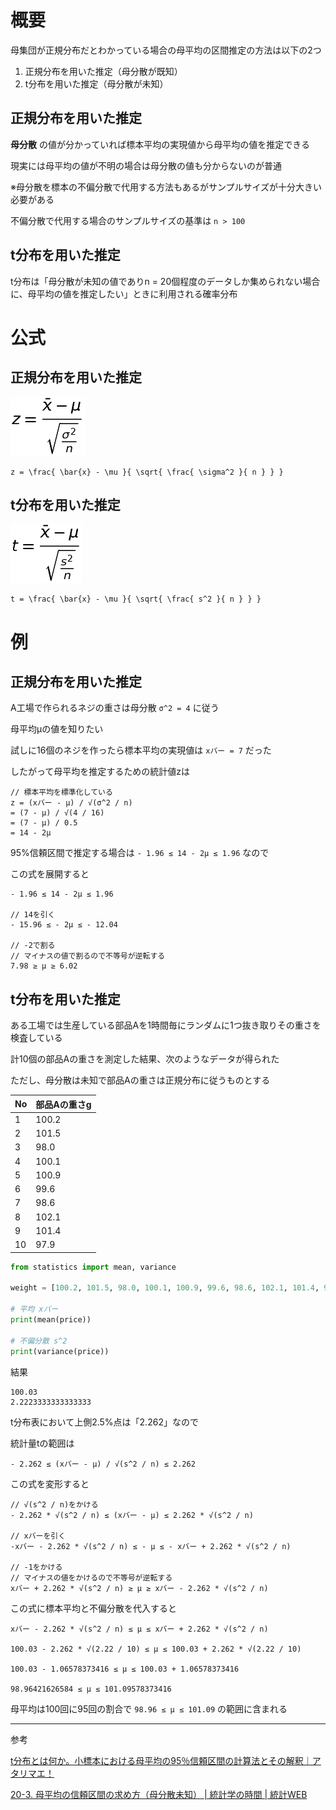 # 概要

母集団が正規分布だとわかっている場合の母平均の区間推定の方法は以下の2つ

1. 正規分布を用いた推定（母分散が既知）
1. t分布を用いた推定（母分散が未知）

## 正規分布を用いた推定

**母分散** の値が分かっていれば標本平均の実現値から母平均の値を推定できる

現実には母平均の値が不明の場合は母分散の値も分からないのが普通

※母分散を標本の不偏分散で代用する方法もあるがサンプルサイズが十分大きい必要がある

不偏分散で代用する場合のサンプルサイズの基準は `n > 100`

## t分布を用いた推定

t分布は「母分散が未知の値でありn = 20個程度のデータしか集められない場合に、母平均の値を推定したい」ときに利用される確率分布

# 公式

## 正規分布を用いた推定

![母平均の推定値z](../images/母平均の推定値z.png)

```
z = \frac{ \bar{x} - \mu }{ \sqrt{ \frac{ \sigma^2 }{ n } } }
```

## t分布を用いた推定

![母平均の推定値t](../images/母平均の推定値t.png)

```
t = \frac{ \bar{x} - \mu }{ \sqrt{ \frac{ s^2 }{ n } } }
```

# 例

## 正規分布を用いた推定

A工場で作られるネジの重さは母分散 `σ^2 = 4` に従う

母平均μの値を知りたい

試しに16個のネジを作ったら標本平均の実現値は `xバー = 7` だった

したがって母平均を推定するための統計値zは

```
// 標本平均を標準化している
z = (xバー - μ) / √(σ^2 / n)
= (7 - μ) / √(4 / 16)
= (7 - μ) / 0.5
= 14 - 2μ
```

95%信頼区間で推定する場合は `- 1.96 ≤ 14 - 2μ ≤ 1.96` なので

この式を展開すると

```
- 1.96 ≤ 14 - 2μ ≤ 1.96

// 14を引く
- 15.96 ≤ - 2μ ≤ - 12.04

// -2で割る
// マイナスの値で割るので不等号が逆転する
7.98 ≥ μ ≥ 6.02
```

## t分布を用いた推定

ある工場では生産している部品Aを1時間毎にランダムに1つ抜き取りその重さを検査している

計10個の部品Aの重さを測定した結果、次のようなデータが得られた

ただし、母分散は未知で部品Aの重さは正規分布に従うものとする

|No|部品Aの重さg|
|---|---|
|1|100.2|
|2|101.5|
|3|98.0|
|4|100.1|
|5|100.9|
|6|99.6|
|7|98.6|
|8|102.1|
|9|101.4|
|10|97.9|

```py
from statistics import mean, variance

weight = [100.2, 101.5, 98.0, 100.1, 100.9, 99.6, 98.6, 102.1, 101.4, 97.9]

# 平均 xバー
print(mean(price))

# 不偏分散 s^2
print(variance(price))
```

結果

```
100.03
2.2223333333333333
```

t分布表において上側2.5%点は「2.262」なので

統計量tの範囲は

```
- 2.262 ≤ (xバー - μ) / √(s^2 / n) ≤ 2.262
```

この式を変形すると

```
// √(s^2 / n)をかける
- 2.262 * √(s^2 / n) ≤ (xバー - μ) ≤ 2.262 * √(s^2 / n)

// xバーを引く
-xバー - 2.262 * √(s^2 / n) ≤ - μ ≤ - xバー + 2.262 * √(s^2 / n)

// -1をかける
// マイナスの値をかけるので不等号が逆転する
xバー + 2.262 * √(s^2 / n) ≥ μ ≥ xバー - 2.262 * √(s^2 / n)
```

この式に標本平均と不偏分散を代入すると

```
xバー - 2.262 * √(s^2 / n) ≤ μ ≤ xバー + 2.262 * √(s^2 / n)

100.03 - 2.262 * √(2.22 / 10) ≤ μ ≤ 100.03 + 2.262 * √(2.22 / 10)

100.03 - 1.06578373416 ≤ μ ≤ 100.03 + 1.06578373416

‭98.96421626584 ≤ μ ≤ 101.09578373416‬
```

母平均は100回に95回の割合で `‭98.96 ≤ μ ≤ 101.09` の範囲に含まれる

---

参考

[t分布とは何か。小標本における母平均の95％信頼区間の計算法とその解釈｜アタリマエ！](https://atarimae.biz/archives/14046)

[20-3. 母平均の信頼区間の求め方（母分散未知） | 統計学の時間 | 統計WEB](https://bellcurve.jp/statistics/course/8972.html)
